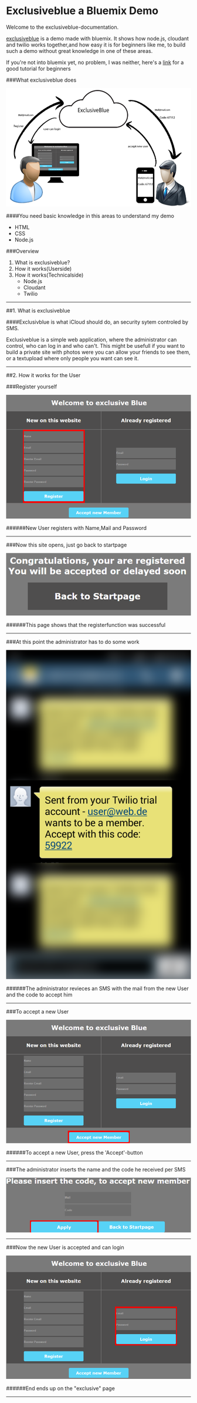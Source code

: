 Exclusiveblue a Bluemix Demo
===========

Welcome to the exclusiveblue-documentation.

[exclusiveblue] is a demo made with bluemix. It shows how node.js, cloudant and twilio works together,and how easy it is for beginners like me, to build such a demo without great knowledge in one of these areas.

If you're not into bluemix yet, no problem, I was neither, here's a [link] for a good tutorial for beginners







###What exclusiveblue does

![alt tag](https://raw.githubusercontent.com/SNiewierra/exclusiveblue/master/imageFiles/functionblue.png)






####You need basic knowledge in this areas to understand my demo
  - HTML
  - CSS
  - Node.js

###Overview
1. What is exclusiveblue?
2. How it works(Userside)
3. How it works(Technicalside)
    - Node.js
    - Cloudant
    - Twilio
    
__________________________________________________________________________

##1. What is exclusiveblue


####Exclusivblue is what iCloud should do, an security sytem controled by SMS. 


Exclusiveblue is a simple web application, where the administrator can control, who can log in and who can't.
This might be usefull if you want to build a private site with photos were you can allow your friends to see them, or a textupload where only people you want can see it.

_________________________________________________________________________

##2. How it works for the User

###Register yourself 

![alt tag](https://raw.githubusercontent.com/SNiewierra/exclusiveblue/master/imageFiles/register.png)

######New User registers with Name,Mail and Password

_________________________________________________________________________

###Now this site opens, just go back to startpage

![alt tag](https://raw.githubusercontent.com/SNiewierra/exclusiveblue/master/imageFiles/registered.png)

######This page shows that the registerfunction was successful

__________________________________________________________________________

###At this point the administrator has to do some work

![alt tag](https://raw.githubusercontent.com/SNiewierra/exclusiveblue/master/imageFiles/screen.png)

######The administrator revieces an SMS with the mail from the new User and the code to accept him

__________________________________________________________________________

###To accept a new User

![alt tag](https://raw.githubusercontent.com/SNiewierra/exclusiveblue/master/imageFiles/accept.png)

######To accept a new User, press the 'Accept'-button 

___________________________________________________________________________

###The administrator inserts the name and the code he received per SMS

![alt tag](https://raw.githubusercontent.com/SNiewierra/exclusiveblue/master/imageFiles/apply.png)

___________________________________________________________________________

###Now the new User is accepted and can login

![alt tag](https://raw.githubusercontent.com/SNiewierra/exclusiveblue/master/imageFiles/login.png)


######End ends up on the "exclusive" page

____________________________________________________________________________




[exclusiveblue]:https://silasnode.mybluemix.net
[link]:https://github.com/JDihlmann/moodlocator/
